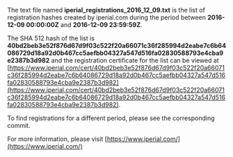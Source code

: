The text file named **iperial_registrations_2016_12_09.txt** is the list of registration hashes created by iperial.com during the period between **2016-12-09 00:00:00Z** and **2016-12-09 23:59:59Z**.

The SHA 512 hash of the list is **40bd2beb3e52f876d67d9f03c522f20a66071c36f285994d2eabe7c6b64086729d18a92d0b467cc5aefbb04327a547d516fa02830588793e4cba9e2387b3d982** and the registration certificate for the list can be viewed at [https://www.iperial.com/cert/40bd2beb3e52f876d67d9f03c522f20a66071c36f285994d2eabe7c6b64086729d18a92d0b467cc5aefbb04327a547d516fa02830588793e4cba9e2387b3d982](https://www.iperial.com/cert/40bd2beb3e52f876d67d9f03c522f20a66071c36f285994d2eabe7c6b64086729d18a92d0b467cc5aefbb04327a547d516fa02830588793e4cba9e2387b3d982).

To find registrations for a different period, please see the corresponding commit.

For more information, please visit [https://www.iperial.com/](https://www.iperial.com/)
